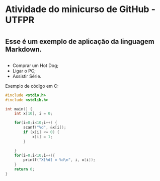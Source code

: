 # Atividade do minicurso de GitHub - UTFPR <h1>

## Esse é um exemplo de aplicação da linguagem Markdown. <h2>

  * Comprar um Hot Dog;
  * Ligar o PC;
  * Assistir Série.
  
Exemplo de código em C:

```C
#include <stdio.h>
#include <stdlib.h>

int main() {
    int x[10], i = 0;

    for(i=0;i<10;i++) {
        scanf("%d", &x[i]);
        if (x[i] <= 0) {
            x[i] = 1;
        }

    }
    for(i=0;i<10;i++){
        printf("X[%d] = %d\n", i, x[i]);
    }
    return 0;
}
```
